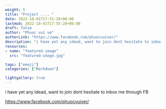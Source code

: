 ```yaml
---
weight: 5
title: "Project .... "
date: 2022-10-01T17:55:28+08:00
lastmod: 2022-10-01T17:55:28+08:00
draft: false
author: "Phuoc vui ve"
authorLink: "https://www.facebook.com/phuocvuiver/"
description: "i have yet any idead, want to join dont hesitate to inbox me through FB"
resources:
- name: "featured-image"
  src: "featured-image.jpg"

tags: ["emoji"]
categories: ["Markdown"]

lightgallery: true
---
```


i have yet any idead, want to join dont hesitate to inbox me through FB

https://www.facebook.com/phuocvuiver/

<!--more-->


